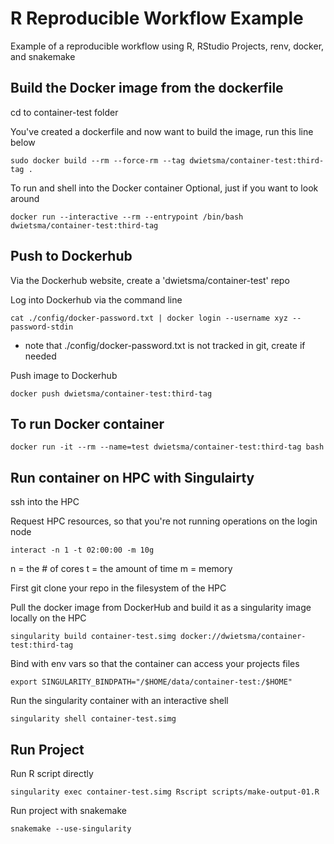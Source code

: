 # R Reproducible Workflow Example
Example of a reproducible workflow using R, RStudio Projects, renv, docker, and snakemake

## Build the Docker image from the dockerfile

cd to container-test folder

You've created a dockerfile and now want to build the image, run this line below

```
sudo docker build --rm --force-rm --tag dwietsma/container-test:third-tag .
```

To run and shell into the Docker container
Optional, just if you want to look around

```
docker run --interactive --rm --entrypoint /bin/bash dwietsma/container-test:third-tag
```
## Push to Dockerhub

Via the Dockerhub website, create a 'dwietsma/container-test' repo

Log into Dockerhub via the command line
```
cat ./config/docker-password.txt | docker login --username xyz --password-stdin
```
* note that ./config/docker-password.txt is not tracked in git, create if needed

Push image to Dockerhub 

```
docker push dwietsma/container-test:third-tag
```

## To run Docker container 

```
docker run -it --rm --name=test dwietsma/container-test:third-tag bash
```

## Run container on HPC with Singulairty

ssh into the HPC

Request HPC resources, so that you're not running operations on the login node

```
interact -n 1 -t 02:00:00 -m 10g
```

n = the # of cores
t = the amount of time
m = memory

First git clone your repo in the filesystem of the HPC

Pull the docker image from DockerHub and build it as a singularity image locally on the HPC

```
singularity build container-test.simg docker://dwietsma/container-test:third-tag
```


Bind with env vars so that the container can access your projects files

```
export SINGULARITY_BINDPATH="/$HOME/data/container-test:/$HOME"
```

Run the singularity container with an interactive shell

```
singularity shell container-test.simg
```

## Run Project

Run R script directly

```
singularity exec container-test.simg Rscript scripts/make-output-01.R
```

Run project with snakemake

```
snakemake --use-singularity
```
